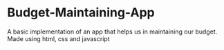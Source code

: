 # Budget-Maintaining-App
A basic implementation of an app that helps us in maintaining our budget. Made using html, css and javascript
